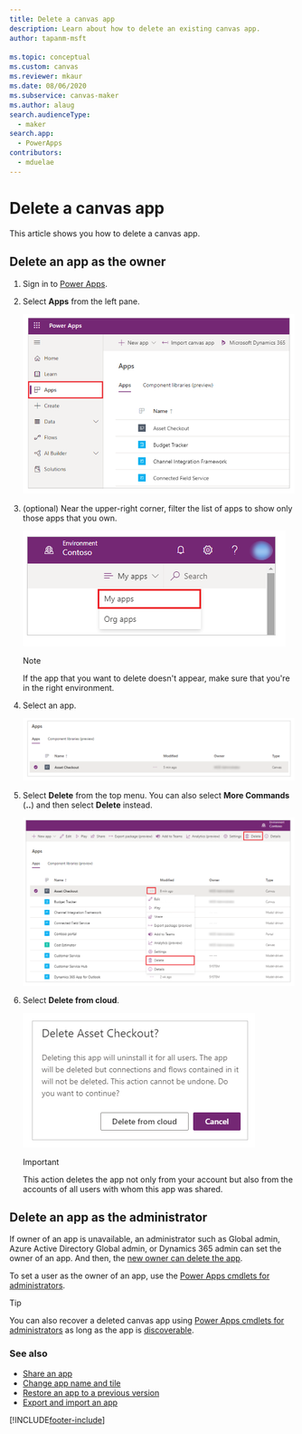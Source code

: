 ```yaml
---
title: Delete a canvas app
description: Learn about how to delete an existing canvas app.
author: tapanm-msft

ms.topic: conceptual
ms.custom: canvas
ms.reviewer: mkaur
ms.date: 08/06/2020
ms.subservice: canvas-maker
ms.author: alaug
search.audienceType: 
  - maker
search.app: 
  - PowerApps
contributors:
  - mduelae
---
```

# Delete a canvas app

This article shows you how to delete a canvas app.

## Delete an app as the owner

1. Sign in to [Power Apps](https://make.powerapps.com?utm_source=padocs&utm_medium=linkinadoc&utm_campaign=referralsfromdoc).

1. Select **Apps** from the left pane.

    ![Apps.](./media/delete-app/file-apps.png)

1. (optional) Near the upper-right corner, filter the list of apps to show only those apps that you own.

    ![Apps filter.](./media/delete-app/filter-list.png)

   > [!NOTE]
   > If the app that you want to delete doesn't appear, make sure that you're in the right environment.

1. Select an app.

    ![Select an app.](./media/delete-app/select-app.png)

1. Select **Delete** from the top menu. You can also select **More Commands** (**..**) and then select **Delete** instead.

    ![Select delete.](./media/delete-app/select-delete.png)

1. Select **Delete from cloud**.  

    ![Delete from cloud.](./media/delete-app/delete-app.png)

    > [!IMPORTANT]
    > This action deletes the app not only from your account but also from the accounts of all users with whom this app was shared.

## Delete an app as the administrator

If owner of an app is unavailable, an administrator such as Global admin, Azure Active Directory Global admin, or Dynamics 365 admin can set the owner of an app. And then, the [new owner can delete the app](#delete-an-app-as-the-owner).

To set a user as the owner of an app, use the [Power Apps cmdlets for administrators](/power-platform/admin/powerapps-powershell).

> [!TIP]
> You can also recover a deleted canvas app using [Power Apps cmdlets for administrators](/power-platform/admin/powerapps-powershell#recover-a-deleted-canvas-app) as long as the app is [discoverable](/power-platform/admin/powerapps-powershell#display-a-list-of-deleted-power-apps-in-an-environment).

### See also

- [Share an app](share-app.md)  
- [Change app name and tile](set-name-tile.md)  
- [Restore an app to a previous version](restore-an-app.md)
- [Export and import an app](export-import-app.md)


[!INCLUDE[footer-include](../../includes/footer-banner.md)]